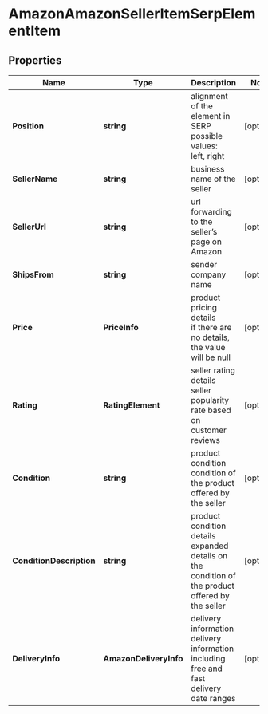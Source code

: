# AmazonAmazonSellerItemSerpElementItem


## Properties

| Name | Type | Description | Notes |
|------------ | ------------- | ------------- | -------------|
**Position** | **string** | alignment of the element in SERP<br>possible values:<br>left, right |[optional]|
**SellerName** | **string** | business name of the seller |[optional]|
**SellerUrl** | **string** | url forwarding to the seller’s page on Amazon |[optional]|
**ShipsFrom** | **string** | sender company name |[optional]|
**Price** | **PriceInfo** | product pricing details<br>if there are no details, the value will be null |[optional]|
**Rating** | **RatingElement** | seller rating details<br>seller popularity rate based on customer reviews |[optional]|
**Condition** | **string** | product condition<br>condition of the product offered by the seller |[optional]|
**ConditionDescription** | **string** | product condition details<br>expanded details on the condition of the product offered by the seller |[optional]|
**DeliveryInfo** | **AmazonDeliveryInfo** | delivery information<br>delivery information including free and fast delivery date ranges |[optional]|